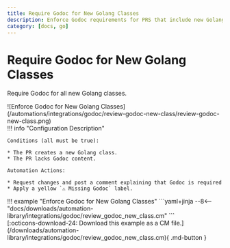 ```yaml
---
title: Require Godoc for New Golang Classes
description: Enforce Godoc requirements for PRS that include new Golang classes.
category: [docs, go]
---
```

# Require Godoc for New Golang Classes
<!-- --8<-- [start:example]-->
Require Godoc for all new Golang classes.


<div class="automationImage" markdown="1">
![Enforce Godoc for New Golang Classes](/automations/integrations/godoc/review-godoc-new-class/review-godoc-new-class.png)
</div>
<div class="automationDescription" markdown="1">
!!! info "Configuration Description"

    Conditions (all must be true):

    * The PR creates a new Golang class.
    * The PR lacks Godoc content.

    Automation Actions:

    * Request changes and post a comment explaining that Godoc is required
    * Apply a yellow `⚠️ Missing Godoc` label.


</div>
<div class="automationExample" markdown="1">
!!! example "Enforce Godoc for New Golang Classes"
    ```yaml+jinja
    --8<-- "docs/downloads/automation-library/integrations/godoc/review_godoc_new_class.cm"
    ```
    <div class="result" markdown>
      <span>
      [:octicons-download-24: Download this example as a CM file.](/downloads/automation-library/integrations/godoc/review_godoc_new_class.cm){ .md-button }
      </span>
    </div>
</div>
<!-- --8<-- [end:example]-->
